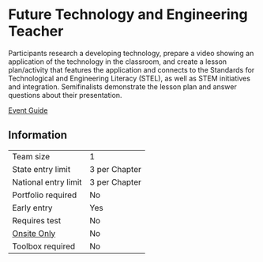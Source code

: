 # Future Technology and Engineering Teacher

Participants research a developing technology, prepare a video
showing an application of the technology in the classroom,
and create a lesson plan/activity that features the application and connects to the Standards for Technological and
Engineering Literacy (STEL), as well as STEM initiatives and
integration. Semifinalists demonstrate the lesson plan and
answer questions about their presentation.

[Event Guide](https://lwsd.sharepoint.com/:b:/r/sites/GR-JHS-TechnologyStudentAssociation-SCA/Shared%20Documents/23-24/Competition/Event%20Guides/HS%20-%20Future%20Technology%20and%20Engineering%20Teacher.pdf)

## Information

|                        |               |
| ---------------------- | ------------- |
| Team size              | 1             |
| State entry limit      | 3 per Chapter |
| National entry limit   | 3 per Chapter |
| Portfolio required     | No            |
| Early entry            | Yes           |
| Requires test          | No            |
| [Onsite Only](/#terms) | No            |
| Toolbox required       | No            |
